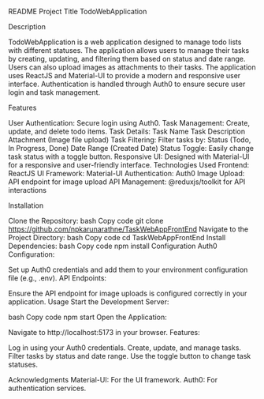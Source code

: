 README
Project Title
TodoWebApplication

Description

TodoWebApplication is a web application designed to manage todo lists with different statuses. The application allows users to manage their tasks by creating, updating, and filtering them based on status and date range. Users can also upload images as attachments to their tasks. The application uses ReactJS and Material-UI to provide a modern and responsive user interface. Authentication is handled through Auth0 to ensure secure user login and task management.

Features

User Authentication: Secure login using Auth0.
Task Management: Create, update, and delete todo items.
Task Details:
Task Name
Task Description
Attachment (Image file upload)
Task Filtering: Filter tasks by:
Status (Todo, In Progress, Done)
Date Range (Created Date)
Status Toggle: Easily change task status with a toggle button.
Responsive UI: Designed with Material-UI for a responsive and user-friendly interface.
Technologies Used
Frontend: ReactJS
UI Framework: Material-UI
Authentication: Auth0
Image Upload: API endpoint for image upload
API Management: @reduxjs/toolkit for API interactions

Installation

Clone the Repository:
bash
Copy code
git clone https://github.com/npkarunarathne/TaskWebAppFrontEnd
Navigate to the Project Directory:
bash
Copy code
cd TaskWebAppFrontEnd
Install Dependencies:
bash
Copy code
npm install
Configuration
Auth0 Configuration:

Set up Auth0 credentials and add them to your environment configuration file (e.g., .env).
API Endpoints:

Ensure the API endpoint for image uploads is configured correctly in your application.
Usage
Start the Development Server:

bash
Copy code
npm start
Open the Application:

Navigate to http://localhost:5173 in your browser.
Features:

Log in using your Auth0 credentials.
Create, update, and manage tasks.
Filter tasks by status and date range.
Use the toggle button to change task statuses.

Acknowledgments
Material-UI: For the UI framework.
Auth0: For authentication services.
